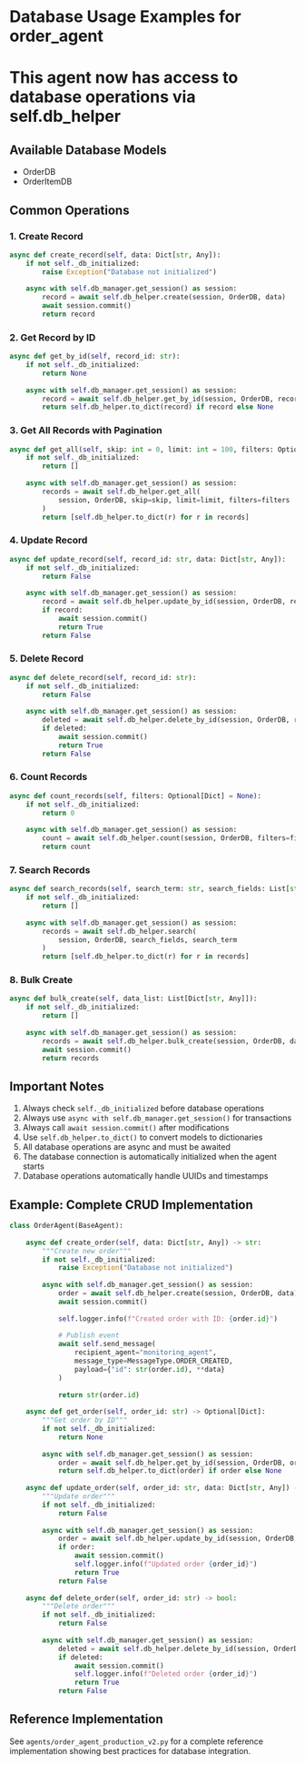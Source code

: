 
# Database Usage Examples for order_agent
# This agent now has access to database operations via self.db_helper

## Available Database Models
- OrderDB
- OrderItemDB

## Common Operations

### 1. Create Record
```python
async def create_record(self, data: Dict[str, Any]):
    if not self._db_initialized:
        raise Exception("Database not initialized")
    
    async with self.db_manager.get_session() as session:
        record = await self.db_helper.create(session, OrderDB, data)
        await session.commit()
        return record
```

### 2. Get Record by ID
```python
async def get_by_id(self, record_id: str):
    if not self._db_initialized:
        return None
    
    async with self.db_manager.get_session() as session:
        record = await self.db_helper.get_by_id(session, OrderDB, record_id)
        return self.db_helper.to_dict(record) if record else None
```

### 3. Get All Records with Pagination
```python
async def get_all(self, skip: int = 0, limit: int = 100, filters: Optional[Dict] = None):
    if not self._db_initialized:
        return []
    
    async with self.db_manager.get_session() as session:
        records = await self.db_helper.get_all(
            session, OrderDB, skip=skip, limit=limit, filters=filters
        )
        return [self.db_helper.to_dict(r) for r in records]
```

### 4. Update Record
```python
async def update_record(self, record_id: str, data: Dict[str, Any]):
    if not self._db_initialized:
        return False
    
    async with self.db_manager.get_session() as session:
        record = await self.db_helper.update_by_id(session, OrderDB, record_id, data)
        if record:
            await session.commit()
            return True
        return False
```

### 5. Delete Record
```python
async def delete_record(self, record_id: str):
    if not self._db_initialized:
        return False
    
    async with self.db_manager.get_session() as session:
        deleted = await self.db_helper.delete_by_id(session, OrderDB, record_id)
        if deleted:
            await session.commit()
            return True
        return False
```

### 6. Count Records
```python
async def count_records(self, filters: Optional[Dict] = None):
    if not self._db_initialized:
        return 0
    
    async with self.db_manager.get_session() as session:
        count = await self.db_helper.count(session, OrderDB, filters=filters)
        return count
```

### 7. Search Records
```python
async def search_records(self, search_term: str, search_fields: List[str]):
    if not self._db_initialized:
        return []
    
    async with self.db_manager.get_session() as session:
        records = await self.db_helper.search(
            session, OrderDB, search_fields, search_term
        )
        return [self.db_helper.to_dict(r) for r in records]
```

### 8. Bulk Create
```python
async def bulk_create(self, data_list: List[Dict[str, Any]]):
    if not self._db_initialized:
        return []
    
    async with self.db_manager.get_session() as session:
        records = await self.db_helper.bulk_create(session, OrderDB, data_list)
        await session.commit()
        return records
```

## Important Notes

1. Always check `self._db_initialized` before database operations
2. Always use `async with self.db_manager.get_session()` for transactions
3. Always call `await session.commit()` after modifications
4. Use `self.db_helper.to_dict()` to convert models to dictionaries
5. All database operations are async and must be awaited
6. The database connection is automatically initialized when the agent starts
7. Database operations automatically handle UUIDs and timestamps

## Example: Complete CRUD Implementation

```python
class OrderAgent(BaseAgent):
    
    async def create_order(self, data: Dict[str, Any]) -> str:
        """Create new order"""
        if not self._db_initialized:
            raise Exception("Database not initialized")
        
        async with self.db_manager.get_session() as session:
            order = await self.db_helper.create(session, OrderDB, data)
            await session.commit()
            
            self.logger.info(f"Created order with ID: {order.id}")
            
            # Publish event
            await self.send_message(
                recipient_agent="monitoring_agent",
                message_type=MessageType.ORDER_CREATED,
                payload={"id": str(order.id), **data}
            )
            
            return str(order.id)
    
    async def get_order(self, order_id: str) -> Optional[Dict]:
        """Get order by ID"""
        if not self._db_initialized:
            return None
        
        async with self.db_manager.get_session() as session:
            order = await self.db_helper.get_by_id(session, OrderDB, order_id)
            return self.db_helper.to_dict(order) if order else None
    
    async def update_order(self, order_id: str, data: Dict[str, Any]) -> bool:
        """Update order"""
        if not self._db_initialized:
            return False
        
        async with self.db_manager.get_session() as session:
            order = await self.db_helper.update_by_id(session, OrderDB, order_id, data)
            if order:
                await session.commit()
                self.logger.info(f"Updated order {order_id}")
                return True
            return False
    
    async def delete_order(self, order_id: str) -> bool:
        """Delete order"""
        if not self._db_initialized:
            return False
        
        async with self.db_manager.get_session() as session:
            deleted = await self.db_helper.delete_by_id(session, OrderDB, order_id)
            if deleted:
                await session.commit()
                self.logger.info(f"Deleted order {order_id}")
                return True
            return False
```

## Reference Implementation

See `agents/order_agent_production_v2.py` for a complete reference implementation
showing best practices for database integration.
